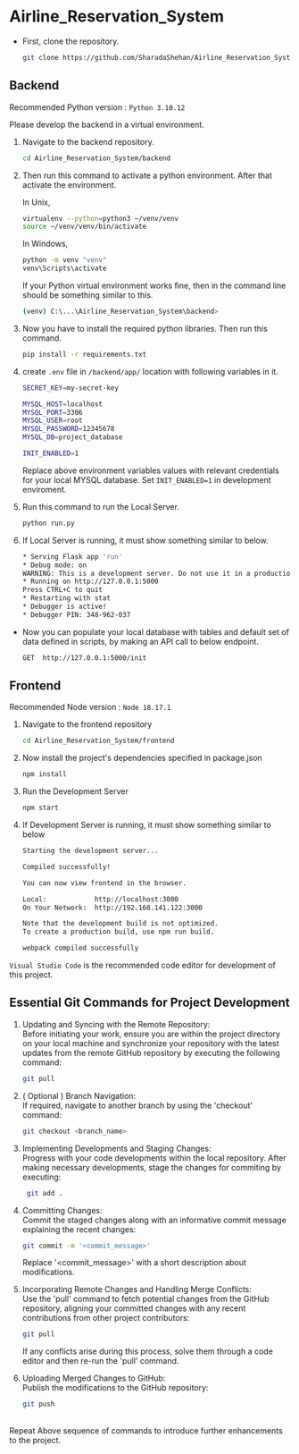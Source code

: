 # Airline_Reservation_System

* First, clone the repository. 
    
    ```bash
    git clone https://github.com/SharadaShehan/Airline_Reservation_System.git
    ```

## Backend
Recommended Python version : `Python 3.10.12`
  
Please develop the backend in a virtual environment.

1) Navigate to the backend repository.

    ```bash
    cd Airline_Reservation_System/backend
    ```

2) Then run this command to activate a python environment. After that activate the environment.

    In Unix,
    ```bash
    virtualenv --python=python3 ~/venv/venv
    source ~/venv/venv/bin/activate
    ```

    In Windows,
    ```bash
    python -m venv "venv"
    venv\Scripts\activate
    ```

    If your Python virtual environment works fine, then in the command line should be something similar to this.
    
    ```bash
    (venv) C:\...\Airline_Reservation_System\backend>
    ```

3) Now you have to install the required python libraries. Then run this command.

    ```bash
    pip install -r requirements.txt
    ```
4) create `.env` file in `/backend/app/` location with following variables in it.

    ```bash
    SECRET_KEY=my-secret-key

    MYSQL_HOST=localhost
    MYSQL_PORT=3306
    MYSQL_USER=root
    MYSQL_PASSWORD=12345678
    MYSQL_DB=project_database

    INIT_ENABLED=1
    ```
    Replace above environment variables values with relevant credentials for your local MYSQL database. Set `INIT_ENABLED=1` in development enviroment.

5) Run this command to run the Local Server.

    ```bash
    python run.py
    ```

6) If Local Server is running, it must show something similar to below.

    ```bash
    * Serving Flask app 'run'
    * Debug mode: on
    WARNING: This is a development server. Do not use it in a production deployment. Use a production WSGI server instead.
    * Running on http://127.0.0.1:5000
    Press CTRL+C to quit
    * Restarting with stat
    * Debugger is active!
    * Debugger PIN: 348-962-037
    ```
* Now you can populate your local database with tables and default set of data defined in scripts, by making an API call to below endpoint.

    ```bash
    GET  http://127.0.0.1:5000/init
    ```

## Frontend
Recommended Node version : `Node 18.17.1`

1) Navigate to the frontend repository

    ```bash
    cd Airline_Reservation_System/frontend
    ```

2) Now install the project's dependencies specified in package.json

    ```bash
    npm install
    ```

3) Run the Development Server

    ```bash
    npm start
    ```

4) If Development Server is running, it must show something similar to below

    ```bash
    Starting the development server...

    Compiled successfully!

    You can now view frontend in the browser.

    Local:            http://localhost:3000
    On Your Network:  http://192.168.141.122:3000

    Note that the development build is not optimized.
    To create a production build, use npm run build.

    webpack compiled successfully
    ```

`Visual Studio Code` is the recommended code editor for development of this project.


## Essential Git Commands for Project Development

1) Updating and Syncing with the Remote Repository:<br>
   Before initiating your work, ensure you are within the project directory on your local machine and synchronize your repository with the latest updates from the remote GitHub repository by executing the following command:

    ```bash
    git pull
    ```


2) ( Optional ) Branch Navigation:<br>
   If required, navigate to another branch by using the 'checkout' command:

    ```bash
    git checkout <branch_name>
    ```

3) Implementing Developments and Staging Changes:<br>
   Progress with your code developments within the local repository. After making necessary developments, stage the changes for commiting by executing:
   
   ```bash
    git add .
    ```

4) Committing Changes:<br>
   Commit the staged changes along with an informative commit message explaining the recent changes:
   
   ```bash
   git commit -m '<commit_message>'
   ```

   Replace '<commit_message>' with a short description about modifications.

5) Incorporating Remote Changes and Handling Merge Conflicts:<br>
   Use the 'pull' command to fetch potential changes from the GitHub repository, aligning your committed changes with any recent contributions from other project contributors:
   
   ```bash
   git pull
   ```

   If any conflicts arise during this process, solve them through a code editor and then re-run the 'pull' command.

6) Uploading Merged Changes to GitHub:<br>
   Publish the modifications to the GitHub repository:
   
   ```bash
   git push
   ```

<br>
Repeat Above sequence of commands to introduce further enhancements to the project.
